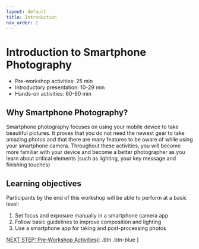 ```yaml
---
layout: default
title: Introduction 
nav_order: 1
---
```

# Introduction to Smartphone Photography

- Pre-workshop activities: 25 min 
- Introductory presentation: 10-29 min
- Hands-on activities: 60-90 min

## Why Smartphone Photography? 

Smartphone photography focuses on using your mobile device to take beautiful pictures. It proves that you do not need the newest gear to take amazing photos and that there are many features to be aware of while using your smartphone camera. Throughout these activities, you will become more familiar with your device and become a better photographer as you learn about critical elements (such as lighting, your key message and finishing touches)

## Learning objectives
Participants by the end of this workshop will be able to perform at a basic level:

1. Set focus and exposure manually in a smartphone camera app
2. Follow basic guidelines to improve composition and lighting
3. Use a smartphone app for taking and post-processing photos

[NEXT STEP: Pre-Workshop Activities](pre-workshop.html){: .btn .btn-blue }
